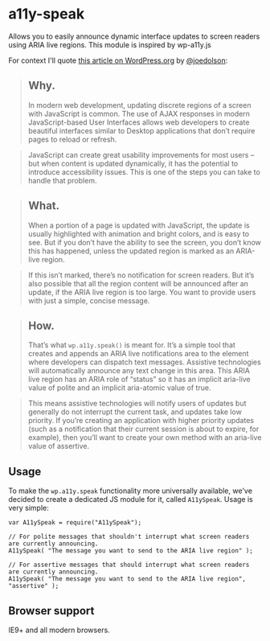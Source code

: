 # a11y-speak
Allows you to easily announce dynamic interface updates to screen readers using ARIA live regions. This module is inspired by wp-a11y.js

For context I'll quote [this article on WordPress.org](https://make.wordpress.org/accessibility/2015/04/15/let-wordpress-speak-new-in-wordpress-4-2/) by [@joedolson](https://github.com/joedolson):

> ## Why.
> In modern web development, updating discrete regions of a screen with JavaScript is common. The use of AJAX responses in modern JavaScript-based User Interfaces allows web developers to create beautiful interfaces similar to Desktop applications that don’t require pages to reload or refresh.

> JavaScript can create great usability improvements for most users – but when content is updated dynamically, it has the potential to introduce accessibility issues. This is one of the steps you can take to handle that problem.

> ## What.
> When a portion of a page is updated with JavaScript, the update is usually highlighted with animation and bright colors, and is easy to see. But if you don’t have the ability to see the screen, you don’t know this has happened, unless the updated region is marked as an ARIA-live region.

> If this isn’t marked, there’s no notification for screen readers. But it’s also possible that all the region content will be announced after an update, if the ARIA live region is too large. You want to provide users with just a simple, concise message.

> ## How.
> That’s what `wp.a11y.speak()` is meant for. It’s a simple tool that creates and appends an ARIA live notifications area to the <body> element where developers can dispatch text messages. Assistive technologies will automatically announce any text change in this area. This ARIA live region has an ARIA role of “status” so it has an implicit aria-live value of polite and an implicit aria-atomic value of true.

> This means assistive technologies will notify users of updates but generally do not interrupt the current task, and updates take low priority. If you’re creating an application with higher priority updates (such as a notification that their current session is about to expire, for example), then you’ll want to create your own method with an aria-live value of assertive.

## Usage

To make the `wp.a11y.speak` functionality more universally available, we've decided to create a dedicated JS module for it, called `A11ySpeak`. Usage is very simple:

```JS
var A11ySpeak = require("A11ySpeak");

// For polite messages that shouldn't interrupt what screen readers are currently announcing.
A11ySpeak( "The message you want to send to the ARIA live region" );

// For assertive messages that should interrupt what screen readers are currently announcing.
A11ySpeak( "The message you want to send to the ARIA live region", "assertive" );
```

## Browser support

IE9+ and all modern browsers.
